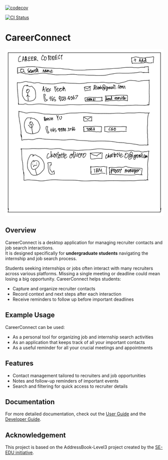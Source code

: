 [![codecov](https://codecov.io/gh/AY2526S1-CS2103T-T13-1/tp/graph/badge.svg?token=I7WA8ZT7W3)](https://codecov.io/gh/AY2526S1-CS2103T-T13-1/tp)

[![CI Status](https://github.com/AY2526S1-CS2103T-T13-1/tp/actions/workflows/gradle.yml/badge.svg)](https://github.com/AY2526S1-CS2103T-T13-1/tp/actions)

# CareerConnect
![Ui](docs/images/Ui.png)

## Overview
CareerConnect is a desktop application for managing recruiter contacts and job search interactions.  
It is designed specifically for **undergraduate students** navigating the internship and job search process.

Students seeking internships or jobs often interact with many recruiters across various platforms. Missing a single meeting or deadline could mean losing a big opportunity. CareerConnect helps students:
- Capture and organize recruiter contacts
- Record context and next steps after each interaction
- Receive reminders to follow up before important deadlines

## Example Usage
CareerConnect can be used:
- As a personal tool for organizing job and internship search activities
- As an application that keeps track of all your important contacts
- As a useful reminder for all your crucial meetings and appointments

## Features
- Contact management tailored to recruiters and job opportunities
- Notes and follow-up reminders of important events
- Search and filtering for quick access to recruiter details

## Documentation
For more detailed documentation, check out the [User Guide](docs/UserGuide.md) and the [Developer Guide](docs/DeveloperGuide.md).

## Acknowledgement
This project is based on the AddressBook-Level3 project created by the [SE-EDU initiative](https://se-education.org).

